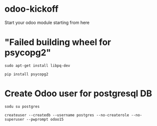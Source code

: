 # odoo-kickoff
Start your odoo module starting from here

# "Failed building wheel for psycopg2"

`sudo apt-get install libpq-dev`

`pip install psycopg2`

# Create Odoo user for postgresql DB
`sodu su postgres`

`createuser --createdb --username postgres --no-createrole --no-superuser --pwprompt odoo15`
